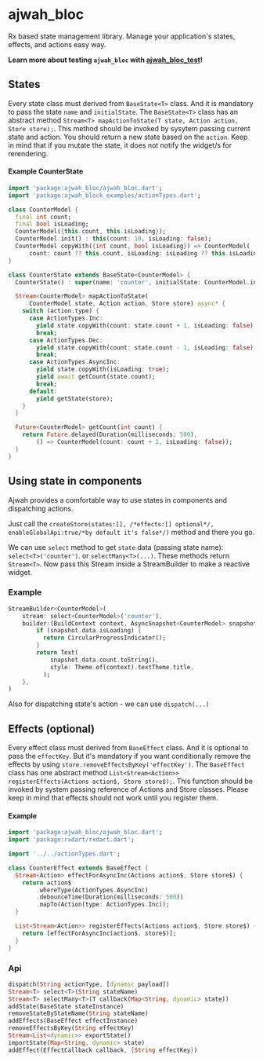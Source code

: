 # ajwah_bloc

Rx based state management library. Manage your application's states, effects, and actions easy way.

**Learn more about testing `ajwah_bloc` with [ajwah_bloc_test](https://pub.dev/packages/ajwah_bloc_test)!**

## States

Every state class must derived from `BaseState<T>` class. And it is mandatory to pass the
state `name` and `initialState`. The `BaseState<T>` class has an abstract method `Stream<T> mapActionToState(T state, Action action, Store store);`. This method should be invoked by sysytem passing current state and action. You should return a new state based on the `action`. Keep in mind that if you mutate the state, it does not notify the widget/s for rerendering.

#### Example CounterState

```dart
import 'package:ajwah_bloc/ajwah_bloc.dart';
import 'package:ajwah_block_examples/actionTypes.dart';

class CounterModel {
  final int count;
  final bool isLoading;
  CounterModel({this.count, this.isLoading});
  CounterModel.init() : this(count: 10, isLoading: false);
  CounterModel copyWith({int count, bool isLoading}) => CounterModel(
      count: count ?? this.count, isLoading: isLoading ?? this.isLoading);
}

class CounterState extends BaseState<CounterModel> {
  CounterState() : super(name: 'counter', initialState: CounterModel.init());

  Stream<CounterModel> mapActionToState(
      CounterModel state, Action action, Store store) async* {
    switch (action.type) {
      case ActionTypes.Inc:
        yield state.copyWith(count: state.count + 1, isLoading: false);
        break;
      case ActionTypes.Dec:
        yield state.copyWith(count: state.count - 1, isLoading: false);
        break;
      case ActionTypes.AsyncInc:
        yield state.copyWith(isLoading: true);
        yield await getCount(state.count);
        break;
      default:
        yield getState(store);
    }
  }

  Future<CounterModel> getCount(int count) {
    return Future.delayed(Duration(milliseconds: 500),
        () => CounterModel(count: count + 1, isLoading: false));
  }
}

```

## Using state in components

Ajwah provides a comfortable way to use states in components and dispatching actions.

Just call the `createStore(states:[], /*effects:[] optional*/, enableGlobalApi:true/*by default it's false*/)` method and there you go.

We can use `select` method to get `state` data (passing state name): `select<T>('counter')`. or `selectMany<T>(...)`.
These methods return `Stream<T>`. Now pass this Stream inside a StreamBuilder to make a reactive widget.

### Example

```dart
StreamBuilder<CounterModel>(
    stream: select<CounterModel>('counter'),
    builder:(BuildContext context, AsyncSnapshot<CounterModel> snapshot) {
        if (snapshot.data.isLoading) {
          return CircularProgressIndicator();
        }
        return Text(
            snapshot.data.count.toString(),
            style: Theme.of(context).textTheme.title,
          );
    },
)
```

Also for dispatching state's action - we can use `dispatch(...)`

## Effects (optional)

Every effect class must derived from `BaseEffect` class. And it is optional to pass the
`effectKey`. But it's mandatory if you want conditionally remove the effects by using
`store.removeEffectsByKey('effectKey')`. The `BaseEffect` class has one abstract method `List<Stream<Action>> registerEffects(Actions action$, Store store$);`. This function should be invoked by system passing reference of Actions and Store classes. Please keep in mind that effects should not work until you register them.

#### Example

```dart
import 'package:ajwah_bloc/ajwah_bloc.dart';
import 'package:rxdart/rxdart.dart';

import '../../actionTypes.dart';

class CounterEffect extends BaseEffect {
  Stream<Action> effectForAsyncInc(Actions action$, Store store$) {
    return action$
        .whereType(ActionTypes.AsyncInc)
        .debounceTime(Duration(milliseconds: 500))
        .mapTo(Action(type: ActionTypes.Inc));
  }

  List<Stream<Action>> registerEffects(Actions action$, Store store$) {
    return [effectForAsyncInc(action$, store$)];
  }
}

```

### Api

```dart
dispatch(String actionType, [dynamic payload])
Stream<T> select<T>(String stateName)
Stream<T> selectMany<T>(T callback(Map<String, dynamic> state))
addState(BaseState stateInstance)
removeStateByStateName(String stateName)
addEffects(BaseEffect effectInstance)
removeEffectsByKey(String effectKey)
Stream<List<dynamic>> exportState()
importState(Map<String, dynamic> state)
addEffect(EffectCallback callback, {String effectKey})

```
